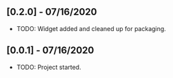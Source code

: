 ## [0.2.0] - 07/16/2020

* TODO: Widget added and cleaned up for packaging.
## [0.0.1] - 07/16/2020

* TODO: Project started.

